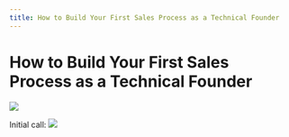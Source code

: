 ```yaml
---
title: How to Build Your First Sales Process as a Technical Founder
---
```


# How to Build Your First Sales Process as a Technical Founder

![](../../public/images/2025-03-06-reaching-a-decision.png)

Initial call:
![](../../public/images/2025-03-06-initial-call.png)

